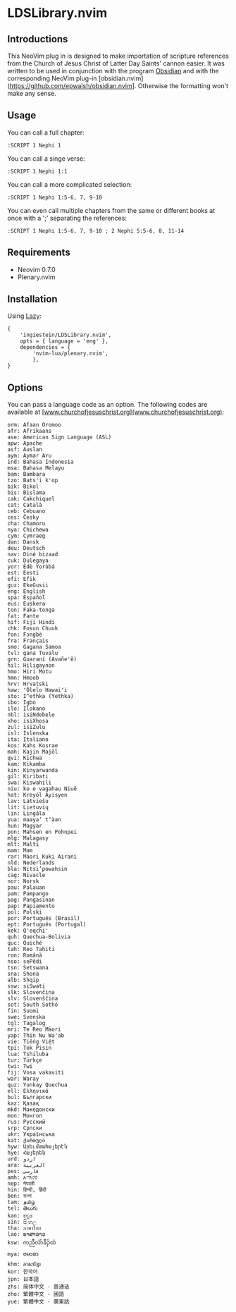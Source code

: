 # LDSLibrary.nvim

## Introductions

This NeoVim plug in is designed to make importation of scripture references from the Church of Jesus Christ of Latter Day Saints' cannon easier. It was written to be used in conjunction with the program [Obsidian](https://obsidian.md) and with the corresponding NeoVim plug-in [obsidian.nvim](<https://github.com/epwalsh/obsidian.nvim>]. Otherwise the formatting won't make any sense.

## Usage

You can call a full chapter:

```
:SCRIPT 1 Nephi 1
```

You can call a singe verse:

```
:SCRIPT 1 Nephi 1:1
```

You can call a more complicated selection:

```
:SCRIPT 1 Nephi 1:5-6, 7, 9-10
```

You can even call multiple chapters from the same or different books at once with a ';' separating the references:

```
:SCRIPT 1 Nephi 1:5-6, 7, 9-10 ; 2 Nephi 5:5-6, 8, 11-14
```

## Requirements

- Neovim 0.7.0
- Plenary.nvim

## Installation

Using [Lazy](https://github.com/folke/lazy.nvim):

```
{
    'ingiestein/LDSLibrary.nvim',
    opts = { language = 'eng' },
    dependencies = {
        'nvim-lua/plenary.nvim',
        },
}
```

<!-- Using [packer](https://github.com/wbthomason/packer.nvim):

```
return require('packer').startup(function()
  use {
    'ingiestein/LDSLibrary.vim',
    requires = { 'nvim-lua/plenary.nvim' },
    config = function()
      require('LDSLibrary').setup {
        language = 'eng'
      }
    end
  }
end)
``` -->

## Options

You can pass a language code as an option. The following codes are available at [www.churchofjesuschrist.org](www.churchofjesuschrist.org):

    orm: Afaan Oromoo
    afr: Afrikaans
    ase: American Sign Language (ASL)
    apw: Apache
    asf: Auslan
    aym: Aymar Aru
    ind: Bahasa Indonesia
    msa: Bahasa Melayu
    bam: Bambara
    tzo: Bats'i k'op
    bik: Bikol
    bis: Bislama
    cak: Cakchiquel
    cat: Català
    ceb: Cebuano
    ces: Česky
    cha: Chamoru
    nya: Chichewa
    cym: Cymraeg
    dan: Dansk
    deu: Deutsch
    nav: Diné bizaad
    cuk: Dulegaya
    yor: Èdè Yorùbá
    est: Eesti
    efi: Efik
    guz: EkeGusii
    eng: English
    spa: Español
    eus: Euskera
    ton: Faka-tonga
    fat: Fante
    hif: Fiji Hindi
    chk: Fosun Chuuk
    fon: Fɔngbè
    fra: Français
    smo: Gagana Samoa
    tvl: gana Tuvalu
    grn: Guaraní (Avañe'ẽ)
    hil: Hiligaynon
    hmo: Hiri Motu
    hmn: Hmoob
    hrv: Hrvatski
    haw: ʻŌlelo Hawaiʻi
    sto: I^ethka (Yethka)
    ibo: Igbo
    ilo: Ilokano
    nbl: isiNdebele
    xho: isiXhosa
    zul: isiZulu
    isl: Íslenska
    ita: Italiano
    kos: Kahs Kosrae
    mah: Kajin Majōl
    qvi: Kichwa
    kam: Kikamba
    kin: Kinyarwanda
    gil: Kiribati
    swa: Kiswahili
    niu: ko e vagahau Niuē
    hat: Kreyòl Ayisyen
    lav: Latviešu
    lit: Lietuvių
    lin: Lingála
    yua: maayaʼ tʼàan
    hun: Magyar
    pon: Mahsen en Pohnpei
    mlg: Malagasy
    mlt: Malti
    mam: Mam
    rar: Māori Kuki Airani
    nld: Nederlands
    bla: Nitsi’powahsin
    cag: Nivacle
    nor: Norsk
    pau: Palauan
    pam: Pampango
    pag: Pangasinan
    pap: Papiamento
    pol: Polski
    por: Português (Brasil)
    ept: Português (Portugal)
    kek: Q'eqchi'
    quh: Quechua-Bolivia
    quc: Quiché
    tah: Reo Tahiti
    ron: Română
    nso: sePêdi
    tsn: Setswana
    sna: Shona
    alb: Shqip
    ssw: siSwati
    slk: Slovenčina
    slv: Slovenščina
    sot: South Sotho
    fin: Suomi
    swe: Svenska
    tgl: Tagalog
    mri: Te Reo Māori
    yap: Thin Nu Wa'ab
    vie: Tiếng Việt
    tpi: Tok Pisin
    lua: Tshiluba
    tur: Türkçe
    twi: Twi
    fij: Vosa vakaviti
    war: Waray
    quz: Yunkay Quechua
    ell: Ελληνικά
    bul: Български
    kaz: Қазақ
    mkd: Македонски
    mon: Монгол
    rus: Русский
    srp: Српски
    ukr: Українська
    kat: ქართული
    hyw: Արեւմտահայերէն
    hye: Հայերեն
    urd: اردو
    ara: العربية
    pes: فارسی
    amh: አማርኛ
    nep: नेपाली
    hin: हिन्दी, हिंदी
    ben: বাংলা
    tam: தமிழ்
    tel: తెలుగు
    kan: ಕನ್ನಡ
    sin: සිංහල
    tha: ภาษาไทย
    lao: ພາສາລາວ
    ksw: ကညီလံာ်ခီၣ်ထံ
    mya: ဗမာစာ
    khm: ភាសាខ្មែរ
    kor: 한국어
    jpn: 日本語
    zhs: 简体中文 - 普通话
    zho: 繁體中文 - 國語
    yue: 繁體中文 - 廣東話
